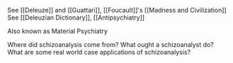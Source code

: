 See [[Deleuze]] and [[Guattari]], [[Foucault]]'s [[Madness and Civilization]]
See [[Deleuzian Dictionary]], [[Antipsychiatry]]

Also known as Material Psychiatry

Where did schizoanalysis come from?
What ought a schizoanalyst do?
What are some real world case applications of schizoanalysis?
